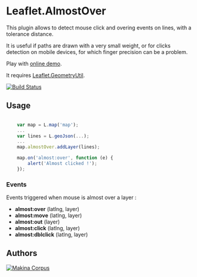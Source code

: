 Leaflet.AlmostOver
==================

This plugin allows to detect mouse click and overing events on lines,
with a tolerance distance.

It is useful if paths are drawn with a very small weight, or for clicks
detection on mobile devices, for which finger precision can be a problem.

Play with [online demo](http://makinacorpus.github.io/Leaflet.AlmostOver/).

It requires [Leaflet.GeometryUtil](https://github.com/makinacorpus/Leaflet.GeometryUtil/).


[![Build Status](https://travis-ci.org/makinacorpus/Leaflet.AlmostOver.png?branch=master)](https://travis-ci.org/makinacorpus/Leaflet.AlmostOver)


Usage
-----

```javascript

    var map = L.map('map');
    ...
    var lines = L.geoJson(...);
    ...
    map.almostOver.addLayer(lines);

    map.on('almost:over', function (e) {
        alert('Almost clicked !');
    });

```

### Events ###

Events triggered when mouse is almost over a layer :

* **almost:over** (latlng, layer)
* **almost:move** (latlng, layer)
* **almost:out** (layer)
* **almost:click** (latlng, layer)
* **almost:dblclick** (latlng, layer)


Authors
-------

[![Makina Corpus](http://depot.makina-corpus.org/public/logo.gif)](http://makinacorpus.com)
